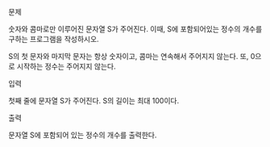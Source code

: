 문제

숫자와 콤마로만 이루어진 문자열 S가 주어진다. 이때, S에 포함되어있는 정수의 개수를 구하는 프로그램을 작성하시오.

S의 첫 문자와 마지막 문자는 항상 숫자이고, 콤마는 연속해서 주어지지 않는다. 또, 0으로 시작하는 정수는 주어지지 않는다.

입력

첫째 줄에 문자열 S가 주어진다. S의 길이는 최대 100이다.

출력

문자열 S에 포함되어 있는 정수의 개수를 출력한다.
